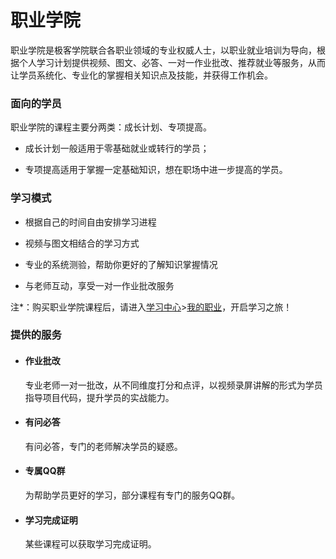 # 职业学院

职业学院是极客学院联合各职业领域的专业权威人士，以职业就业培训为导向，根据个人学习计划提供视频、图文、必答、一对一作业批改、推荐就业等服务，从而让学员系统化、专业化的掌握相关知识点及技能，并获得工作机会。

### 面向的学员

职业学院的课程主要分两类：成长计划、专项提高。

- 成长计划一般适用于零基础就业或转行的学员；
  
- 专项提高适用于掌握一定基础知识，想在职场中进一步提高的学员。

### 学习模式

- 根据自己的时间自由安排学习进程
  
- 视频与图文相结合的学习方式
  
- 专业的系统测验，帮助你更好的了解知识掌握情况
  
- 与老师互动，享受一对一作业批改服务
 
注*：购买职业学院课程后，请进入[学习中心](http://xue.jikexueyuan.com/)>[我的职业](http://xue.jikexueyuan.com/zhiye)，开启学习之旅！

### 提供的服务

- #### 作业批改
  
  专业老师一对一批改，从不同维度打分和点评，以视频录屏讲解的形式为学员指导项目代码，提升学员的实战能力。

- #### 有问必答
  
  有问必答，专门的老师解决学员的疑惑。

- #### 专属QQ群
  
  为帮助学员更好的学习，部分课程有专门的服务QQ群。

- #### 学习完成证明
  
  某些课程可以获取学习完成证明。


